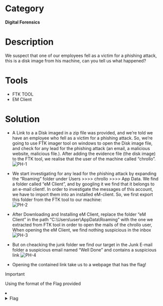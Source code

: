 # Category
**Digital Forensics**
# Description
We suspect that one of our employees fell as a victim for a phishing attack, this is a disk image from his machine, can you tell us what happened?<br />

# Tools
- FTK TOOL
- EM Client

# Solution
- A Link to a a Disk imaged in a zip file was provided, and we’re told we have an employee who fell as a victim for a phishing attack. So, we’re going to use FTK imager tool on windows to open the Disk image file, and check for any lead for the phishing attack (an email, a malicious website, malicious file.). After adding the evidence file (the disk image) to the FTK tool, we realise that the user of the machine called “chrollo”.
![PH-1](https://github.com/JMI-17/CYBERTALENT-BLUE-TEAM-SCHOLARSHIP-TRAINING/assets/69071528/01b23485-8de8-48c5-8ef2-e636411845ca)

- We start investigating for any lead for the phishing attack by expanding the “Roaming” folder under Users >>>> chrollo >>>> App Data. We find a folder called “eM Client”, and by googling it we find that it belongs to an e-mail client!. In order to investigate the messages of this account, we have to import them into an installed eM-client. So, we first export this folder from the FTK tool to our machine:<br />
![PH-2](https://github.com/JMI-17/CYBERTALENT-BLUE-TEAM-SCHOLARSHIP-TRAINING/assets/69071528/ba88db57-519b-4044-b894-697d71d3e34a)
- After Downloading and Installing eM Client, replace the folder “eM Client” in the path “C:\Users\user\AppData\Roaming” with the one we extracted from FTK tool in order to open the mails of the chrollo user, When opening the eM Client, we find nothing suspicious in the inbox <br />
![PH-3](https://github.com/JMI-17/CYBERTALENT-BLUE-TEAM-SCHOLARSHIP-TRAINING/assets/69071528/a6866d7d-43ea-4497-a05c-f4b40c491dac)
- But on cheacking the junk folder we find our target in the Junk E-mail folder a suspicious email named “Well Done” and contains a suspicious link
![PH-4](https://github.com/JMI-17/CYBERTALENT-BLUE-TEAM-SCHOLARSHIP-TRAINING/assets/69071528/c2d51594-4f62-4126-a911-e5e9e2cc2c6c)
- Opening the contained link take us to a webpage that has the flag! 

> [!IMPORTANT]
> Using the format of the Flag provided

<li>
	<details>
		<summary>Flag</summary>
Flag{Phishing_1S_an_ART!}</details>
</li>
